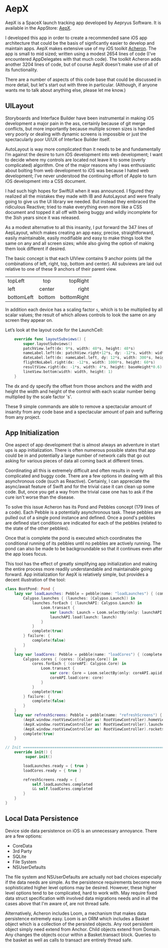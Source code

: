 # AepX

AepX is a SpaceX launch tracking app developed by Aepryus Software.  It is available in the AppStore: [AepX](https://apps.apple.com/us/app/aepx/id1630233662).

I developed this app in order to create a recommended sane iOS app architecture that could be the basis of signficantly easier to develop and maintain apps.  AepX makes extensive use of my iOS toolkit [Acheron](https://github.com/aepryus/Acheron).  The app is small to mid sized; written using a modest 2654 lines of code (I've encountered AppDelegates with that much code).  The toolkit Acheron adds another 3204 lines of code, but of course AepX doesn't make use of all of its functionality.

There are a number of aspects of this code base that could be discussed in more detail, but let's start out with three in particular.  (Although, if anyone wants me to talk about anything else, please let me know.)

## UILayout
Storyboards and Interface Builder have been instrumental in making iOS development a major pain in the ass, certainly because of git merge conflicts, but more importantly because multiple screen sizes is handled very poorly or dealing with dynamic screens is impossible or just the spectacularly poor UI/UX of Interface Builder itself.

AutoLayout is way more complicated than it needs to be and fundamentally I’m against the desire to turn iOS development into web development; I want to decide where my controls are located not leave it to some (overly complicated) algorithm.  One of the major reasons why I was enthusiastic about bolting from web development to iOS was because I hated web development; I’ve never understood the continuing effort of Apple to turn iOS development into a CSS document.

I had such high hopes for SwiftUI when it was announced.  I figured they realized all the mistakes they made with IB and AutoLayout and were finally going to give us the UI library we needed.  But instead they embraced the ridiculous Reactive; tried to make everything even more like a CSS document and topped it all off with being buggy and wildly incomplete for the 3ish years since it was released.

As a modest alternative to all this insanity, I put forward the 347 lines of AepLayout, which makes creating an app easy, precise, straightforward, easily maintainable, easily modifiable and easy to make things look the same on any and all screen sizes; while also giving the option of making them look different if desired.

The basic concept is that each UIView contains 9 anchor points (all the combinations of left, right, top, bottom and center).  All subviews are laid out relative to one of these 9 anchors of their parent view.



|  |  |  |
| :- | :-: | -: |
| topLeft    | top    | topRight    |
| left       | center | right       |
| bottomLeft | bottom | bottomRight |


In addition each device has a scaling factor ```s```, which is to be multiplied by all scalar values; the result of which allows controls to look the same on any screen they appear on.

Let’s look at the layout code for the LaunchCell:

```Swift
	override func layoutSubviews() {
		super.layoutSubviews()
		patchView.left(dx: 9*s, width: 48*s, height: 48*s)
		nameLabel.left(dx: patchView.right+12*s, dy: -12*s, width: width-(patchView.right+12*s)-12*s, height: 40*s)
		dateLabel.left(dx: nameLabel.left, dy: 12*s, width: 300*s, height: 48*s)
		flightNoLabel.right(dx: -12*s, width: 1000*s, height: 60*s)
		resultView.right(dx: -1*s, width: 4*s, height: baseHeight*0.6)
		lineView.bottom(width: width, height: 1)
	}
```


The dx and dy specify the offset from those anchors and the width and height the width and height of the control with each scalar number being multiplied by the scale factor 's'. 

These 9 simple commands are able to remove a spectacular amount of insanity from any code base and a spectacular amount of pain and suffering from any project.

## App Initialization
One aspect of app development that is almost always an adventure in start ups is app initialization.  There is often numerous possible states that app could be in and potentially a large number of network calls that go out asking for various pieces of data all coming back at different times.

Coordinating all this is extremely difficult and often results in overly complicated and buggy code.  There are a few options in dealing with all this asynchronous code (such as Reactive).  Certainly, I can appreciate the async/await feature of Swift and for the trivial case it can clean up some code.  But, once you get a way from the trivial case one has to ask if the cure isn't worse than the disease.

To solve this issue Acheron has its Pond and Pebbles concept (179 lines of a code).  Each Pebble is a potentially asynchronous task.  These pebbles are pulled out of a single pond instance and defined.  Once a pond's pebbles are defined start conditions are indicated for each of the pebbles (related to the state of the other pebbles).

Once that is complete the pond is executed which coordinates the conditional running of its pebbles until no pebbles are actively running.  The pond can also be made to be backgroundable so that it continues even after the app loses focus.

This tool has the effect of greatly simplifying app initialization and making the entire process more readily understandable and maintainable going forward.  App initialization for AepX is relatively simple, but provides a decent illustration of the tool:

```Swift
class BootPond: Pond {
	lazy var loadLaunches: Pebble = pebble(name: "loadLaunches") { (complete: @escaping (Bool) -> ()) in
        Calypso.launches { (launches: [Calypso.Launch]) in
			launches.forEach { (launchAPI: Calypso.Launch) in
				Loom.transact {
					var launch: Launch = Loom.selectBy(only: launchAPI.apiid) ?? Loom.create()
                    launchAPI.load(launch: launch)
				}
			}
			complete(true)
		} failure: {
			complete(false)
		}
	}
	lazy var loadCores: Pebble = pebble(name: "loadCores") { (complete: @escaping (Bool) -> ()) in
        Calypso.cores { (cores: [Calypso.Core]) in
			cores.forEach { (coreAPI: Calypso.Core) in
				Loom.transact {
					var core: Core = Loom.selectBy(only: coreAPI.apiid) ?? Loom.create()
                    coreAPI.load(core: core)
				}
			}
			complete(true)
		} failure: {
			complete(false)
		}
	}
	lazy var refreshScreens: Pebble = pebble(name: "refreshScreens") { (complete: @escaping (Bool) -> ()) in
		(AepX.window.rootViewController as! RootViewController).homeViewController.loadData()
		(AepX.window.rootViewController as! RootViewController).launchesViewController.loadData()
		(AepX.window.rootViewController as! RootViewController).rocketsViewController.loadData()
		complete(true)
	}

// Init ============================================================================================
	override init() {
		 super.init()

		loadLaunches.ready = { true }
		loadCores.ready = { true }

		refreshScreens.ready = {
			self.loadLaunches.completed
			&& self.loadCores.completed
		}
	}
}
```

## Local Data Persistence

Device side data persistence on iOS is an unnecessary annoyance.  There are a few options:
- CoreData
- 3rd Party
- SQLite
- File System
- NSUserDefaults

The file system and NSUserDefaults are actually not bad choices especially if the data needs are simple.  As the persistence requirements become more sophisticated higher level options may be desired.  However, these higher level options tend to be complicated, hard to work with.  May require fixed data struct specification with involved data migrations needs and in all the cases above that I'm aware of, are not thread safe.

Alternatively, Acheron includes Loom, a mechanism that makes data persistence extremely easy.  Loom is an ORM which includes a Basket object which is a collection of the persisted objects.  Any root persistent object simply need extend from Anchor.  Child objects extend from Domain.  Any changes the objects occur within a Basket.transact block.  Queries to the basket as well as calls to transact are entirely thread safe.

